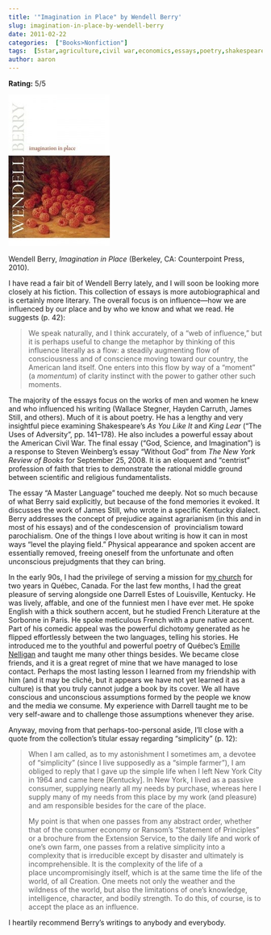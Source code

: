 ```yaml
---
title: '"Imagination in Place" by Wendell Berry'
slug: imagination-in-place-by-wendell-berry
date: 2011-02-22
categories:  ["Books>Nonfiction"]
tags:  [5star,agriculture,civil war,economics,essays,poetry,shakespeare,Wendell Berry]
author: aaron
---
```


**Rating:** 5/5

![Book cover](cover20-201x300.jpg "Imagination in Place")

Wendell Berry, *Imagination in Place* (Berkeley, CA: Counterpoint Press, 2010).

I have read a fair bit of Wendell Berry lately, and I will soon be looking more closely at his fiction. This collection of essays is more autobiographical and is certainly more literary. The overall focus is on influence—how we are influenced by our place and by who we know and what we read. He suggests (p. 42):

> We speak naturally, and I think accurately, of a “web of influence,” but it is perhaps useful to change the metaphor by thinking of this influence literally as a flow: a steadily augmenting flow of consciousness and of conscience moving toward our country, the American land itself. One enters into this flow by way of a “moment” (a *momentum*) of clarity instinct with the power to gather other such moments.

The majority of the essays focus on the works of men and women he knew and who influenced his writing (Wallace Stegner, Hayden Carruth, James Still, and others). Much of it is about poetry. He has a lengthy and very insightful piece examining Shakespeare’s *As You Like It* and *King Lear* (“The Uses of Adversity”, pp. 141–178). He also includes a powerful essay about the American Civil War. The final essay (“God, Science, and Imagination”) is a response to Steven Weinberg’s essay “Without God” from *The New York Review of Books* for September 25, 2008. It is an eloquent and “centrist” profession of faith that tries to demonstrate the rational middle ground between scientific and religious fundamentalists.

The essay “A Master Language” touched me deeply. Not so much because of what Berry said explicitly, but because of the fond memories it evoked. It discusses the work of James Still, who wrote in a specific Kentucky dialect. Berry addresses the concept of prejudice against agrarianism (in this and in most of his essays) and of the condescension of  provincialism toward parochialism. One of the things I love about writing is how it can in most ways “level the playing field.” Physical appearance and spoken accent are essentially removed, freeing oneself from the unfortunate and often unconscious prejudgments that they can bring.

In the early 90s, I had the privilege of serving a mission for [my church](http://lds.org) for two years in Québec, Canada. For the last few months, I had the great pleasure of serving alongside one Darrell Estes of Louisville, Kentucky. He was lively, affable, and one of the funniest men I have ever met. He spoke English with a thick southern accent, but he studied French Literature at the Sorbonne in Paris. He spoke meticulous French with a pure native accent. Part of his comedic appeal was the powerful dichotomy generated as he flipped effortlessly between the two languages, telling his stories. He introduced me to the youthful and powerful poetry of Québec’s [Emille Nelligan](http://en.wikipedia.org/wiki/%C3%89mile_Nelligan) and taught me many other things besides. We became close friends, and it is a great regret of mine that we have managed to lose contact. Perhaps the most lasting lesson I learned from my friendship with him (and it may be cliché, but it appears we have not yet learned it as a culture) is that you truly cannot judge a book by its cover. We all have conscious and unconscious assumptions formed by the people we know and the media we consume. My experience with Darrell taught me to be very self-aware and to challenge those assumptions whenever they arise.

Anyway, moving from that perhaps-too-personal aside, I’ll close with a quote from the collection’s titular essay regarding “simplicity” (p. 12):

> When I am called, as to my astonishment I sometimes am, a devotee of “simplicity” (since I live supposedly as a “simple farmer”), I am obliged to reply that I gave up the simple life when I left New York City in 1964 and came here [Kentucky]. In New York, I lived as a passive consumer, supplying nearly all my needs by purchase, whereas here I supply many of my needs from this place by my work (and pleasure) and am responsible besides for the care of the place.
>
> My point is that when one passes from any abstract order, whether that of the consumer economy or Ransom’s “Statement of Principles” or a brochure from the Extension Service, to the daily life and work of one’s own farm, one passes from a relative simplicity into a complexity that is irreducible except by disaster and ultimately is incomprehensible. It is the complexity of the life of a place uncompromisingly itself, which is at the same time the life of the world, of all Creation. One meets not only the weather and the wildness of the world, but also the limitations of one’s knowledge, intelligence, character, and bodily strength. To do this, of course, is to accept the place as an influence.

I heartily recommend Berry’s writings to anybody and everybody.
